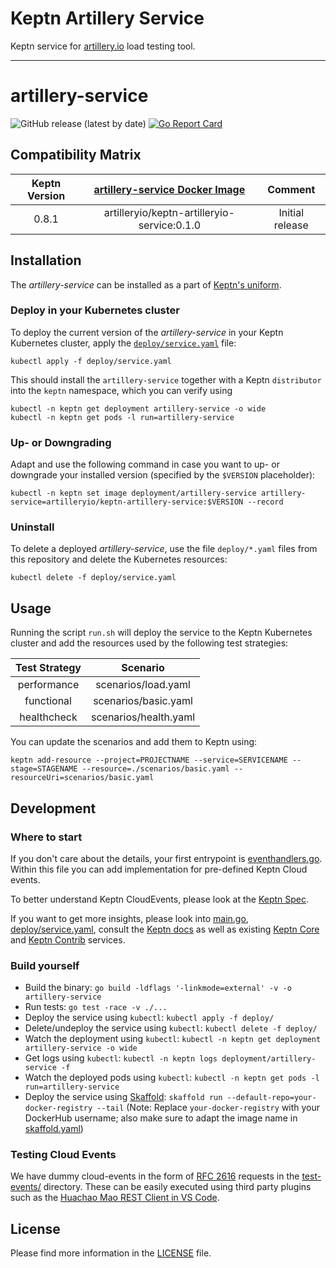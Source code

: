 # Keptn Artillery Service

Keptn service for [artillery.io](https://artillery.io/) load testing tool.

---

# artillery-service
![GitHub release (latest by date)](https://img.shields.io/github/v/release/keptn-sandbox/artillery-service)
[![Go Report Card](https://goreportcard.com/badge/github.com/keptn-sandbox/artillery-service)](https://goreportcard.com/report/github.com/keptn-sandbox/artillery-service)

## Compatibility Matrix

| Keptn Version    | [artillery-service Docker Image](https://hub.docker.com/r/artilleryio/keptn-artillery-service/tags) | Comment |
:----------------:|:----------------------------------------:|:----------------:|
|       0.8.1      | artilleryio/keptn-artilleryio-service:0.1.0 | Initial release |

## Installation

The *artillery-service* can be installed as a part of [Keptn's uniform](https://keptn.sh).

### Deploy in your Kubernetes cluster

To deploy the current version of the *artillery-service* in your Keptn Kubernetes cluster, apply the [`deploy/service.yaml`](deploy/service.yaml) file:

```console
kubectl apply -f deploy/service.yaml
```

This should install the `artillery-service` together with a Keptn `distributor` into the `keptn` namespace, which you can verify using

```console
kubectl -n keptn get deployment artillery-service -o wide
kubectl -n keptn get pods -l run=artillery-service
```

### Up- or Downgrading

Adapt and use the following command in case you want to up- or downgrade your installed version (specified by the `$VERSION` placeholder):

```console
kubectl -n keptn set image deployment/artillery-service artillery-service=artilleryio/keptn-artillery-service:$VERSION --record
```

### Uninstall

To delete a deployed *artillery-service*, use the file `deploy/*.yaml` files from this repository and delete the Kubernetes resources:

```console
kubectl delete -f deploy/service.yaml
```

## Usage

Running the script `run.sh` will deploy the service to the Keptn Kubernetes cluster and add the resources used by the following test strategies:

| Test Strategy    | Scenario |
:----------------:|:-----------:|
|       performance      | scenarios/load.yaml |
|       functional      | scenarios/basic.yaml |
|       healthcheck      | scenarios/health.yaml |

You can update the scenarios and add them to Keptn using:

```console
keptn add-resource --project=PROJECTNAME --service=SERVICENAME --stage=STAGENAME --resource=./scenarios/basic.yaml --resourceUri=scenarios/basic.yaml
```

## Development

### Where to start

If you don't care about the details, your first entrypoint is [eventhandlers.go](eventhandlers.go). Within this file 
 you can add implementation for pre-defined Keptn Cloud events.
 
To better understand Keptn CloudEvents, please look at the [Keptn Spec](https://github.com/keptn/spec).
 
If you want to get more insights, please look into [main.go](main.go), [deploy/service.yaml](deploy/service.yaml),
 consult the [Keptn docs](https://keptn.sh/docs/) as well as existing [Keptn Core](https://github.com/keptn/keptn) and
 [Keptn Contrib](https://github.com/keptn-contrib/) services.

### Build yourself

* Build the binary: `go build -ldflags '-linkmode=external' -v -o artillery-service`
* Run tests: `go test -race -v ./...`
* Deploy the service using `kubectl`: `kubectl apply -f deploy/`
* Delete/undeploy the service using `kubectl`: `kubectl delete -f deploy/`
* Watch the deployment using `kubectl`: `kubectl -n keptn get deployment artillery-service -o wide`
* Get logs using `kubectl`: `kubectl -n keptn logs deployment/artillery-service -f`
* Watch the deployed pods using `kubectl`: `kubectl -n keptn get pods -l run=artillery-service`
* Deploy the service using [Skaffold](https://skaffold.dev/): `skaffold run --default-repo=your-docker-registry --tail` (Note: Replace `your-docker-registry` with your DockerHub username; also make sure to adapt the image name in [skaffold.yaml](skaffold.yaml))


### Testing Cloud Events

We have dummy cloud-events in the form of [RFC 2616](https://ietf.org/rfc/rfc2616.txt) requests in the [test-events/](test-events/) directory. These can be easily executed using third party plugins such as the [Huachao Mao REST Client in VS Code](https://marketplace.visualstudio.com/items?itemName=humao.rest-client).


## License

Please find more information in the [LICENSE](LICENSE) file.

